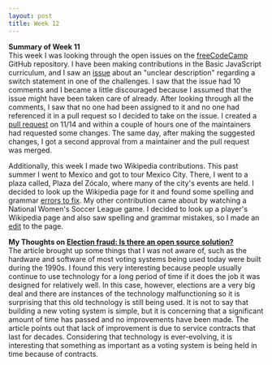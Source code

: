 ```yaml
---
layout: post
title: Week 12
---
```


**Summary of Week 11**  
This week I was looking through the open issues on the [freeCodeCamp](https://github.com/freeCodeCamp/freeCodeCamp) GitHub repository. I have been making contributions in the Basic JavaScript curriculum, and I saw an [issue](https://github.com/freeCodeCamp/freeCodeCamp/issues/37733) about an "unclear description" regarding a switch statement in one of the challenges. I saw that the issue had 10 comments and I became a little discouraged because I assumed that the issue might have been taken care of already. After looking through all the comments, I saw that no one had been assigned to it and no one had referenced it in a pull request so I decided to take on the issue. I created a [pull request](https://github.com/freeCodeCamp/freeCodeCamp/pull/37757) on 11/14 and within a couple of hours one of the maintainers had requested some changes. The same day, after making the suggested changes, I got a second approval from a maintainer and the pull request was merged.

Additionally, this week I made two Wikipedia contributions. This past summer I went to Mexico and got to tour Mexico City. There, I went to a plaza called, Plaza del Zócalo, where many of the city's events are held. I decided to look up the Wikipedia page for it and found some spelling and grammar [errors to fix](https://en.wikipedia.org/w/index.php?title=Z%C3%B3calo&diff=prev&oldid=926697659). My other contribution came about by watching a National Women's Soccer League game. I decided to look up a player's Wikipedia page and also saw spelling and grammar mistakes, so I made an [edit](https://en.wikipedia.org/w/index.php?title=Ali_Krieger&diff=prev&oldid=926698970) to the page.

**My Thoughts on [Election fraud: Is there an open source solution?](https://opensource.com/article/19/9/voting-fraud-open-source-solution?)**  
The article brought up some things that I was not aware of, such as the hardware and software of most voting systems being used today were built during the 1990s. I found this very interesting because people usually continue to use technology for a long period of time if it does the job it was designed for relatively well. In this case, however, elections are a very big deal and there are instances of the technology malfunctioning so it is surprising that this old technology is still being used. It is not to say that building a new voting system is simple, but it is concerning that a significant amount of time has passed and no improvements have been made. The article points out that lack of improvement is due to service contracts that last for decades. Considering that technology is ever-evolving, it is interesting that something as important as a voting system is being held in time because of contracts.
